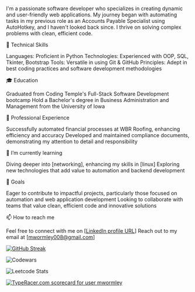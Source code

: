 <!--
**mwormley008/mwormley008** is a ✨ _special_ ✨ repository because its `README.md` (this file) appears on your GitHub profile.

Here are some ideas to get you started:

- 🔭 I’m currently working on ...
- 🌱 I’m currently learning ...
- 👯 I’m looking to collaborate on ...
- 🤔 I’m looking for help with ...
- 💬 Ask me about ...
- 📫 How to reach me: ...
- 😄 Pronouns: ...
- ⚡ Fun fact: ...
-->
I'm a passionate software developer who specializes in creating dynamic and user-friendly web applications. My journey began with automating tasks in my previous role as an Accounts Payable Specialist using AutoHotkey, and I haven't looked back since. I thrive on solving complex problems with clean, efficient code.

🔧 Technical Skills

Languages: Proficient in Python
Technologies: Experienced with OOP, SQL, Tkinter, Bootstrap
Tools: Versatile in using Git & GitHub
Principles: Adept in best coding practices and software development methodologies

🎓 Education

Graduated from Coding Temple's Full-Stack Software Development bootcamp
Hold a Bachelor's degree in Business Administration and Management from the University of Iowa

💼 Professional Experience

Successfully automated financial processes at WBR Roofing, enhancing efficiency and accuracy
Developed and maintained compliance documents, demonstrating my attention to detail and responsibility

🌱 I’m currently learning

Diving deeper into [networking], enhancing my skills in [linux]
Exploring new technologies that add value to automation and backend development

🎯 Goals

Eager to contribute to impactful projects, particularly those focused on automation and web application development
Looking to collaborate with teams that value clean, efficient code and innovative solutions

📫 How to reach me

Feel free to connect with me on [[LinkedIn profile URL](https://www.linkedin.com/in/michael-wormley/)]
Reach out to my email at [mwormley008@gmail.com]

[![GitHub Streak](https://streak-stats.demolab.com/?user=mwormley008)](https://git.io/streak-stats)

![Codewars](https://github.r2v.ch/codewars?user=mworm&stroke=yellow)



![Leetcode Stats](https://leetcard.jacoblin.cool/mworm)

<a href="https://data.typeracer.com/pit/profile?user=mwormley&ref=badge" target="_top"><img src="https://data.typeracer.com/misc/badge?user=mwormley" border="0" alt="TypeRacer.com scorecard for user mwormley"/></a>
